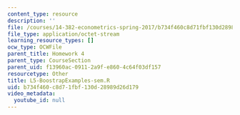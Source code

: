 ```yaml
---
content_type: resource
description: ''
file: /courses/14-382-econometrics-spring-2017/b734f460c8d71fbf130d28989d26d179_L5-BoostrapExamples-sem.R
file_type: application/octet-stream
learning_resource_types: []
ocw_type: OCWFile
parent_title: Homework 4
parent_type: CourseSection
parent_uid: f13960ac-0911-2a9f-e860-4c64f03df157
resourcetype: Other
title: L5-BoostrapExamples-sem.R
uid: b734f460-c8d7-1fbf-130d-28989d26d179
video_metadata:
  youtube_id: null
---
```


